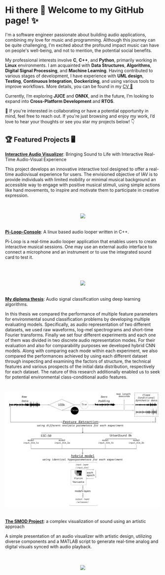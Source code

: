 # Hi there 👋 Welcome to my GitHub page! ✨

I'm a software engineer passionate about building audio applications, combining my love for music and programming. Although this journey can be quite challenging, I’m excited about the profound impact music can have on people's well-being, and not to mention, the potential social benefits.

My professional interests involve **C**, **C++**, and **Python**, primarily working in **Linux** environments. I am acquainted with **Data Structures**, **Algorithms**, **Digital Signal Processing**, and **Machine Learning**. Having contributed to various stages of development, I have experience with **UML design**, **Testing**, **Continuous Integration**, **Dockerizing**, and using various tools to improve workflows. More details, you can be found in my [CV 📄](https://drive.google.com/file/d/1jfbuyEujN-_3lNRbRiovhBVjs0aU3zwr/view?usp=sharing)

Currently, I’m exploring **JUCE** and **ONNX**, and in the future, I’m looking to expand into **Cross-Platform Development** and **RTOS**. 

🚀 If you're interested in collaborating or have a potential opportunity in mind, feel free to reach out. If you're just browsing and enjoy my work, I’d love to hear your thoughts or see you star my projects below! 👇

## 🏆 Featured Projects 🖥️

**[Interactive Audio Visualizer](https://github.com/pasquale90/interactive-audio-visualizer)**: Bringing Sound to Life with Interactive Real-Time Audio-Visual Experience 


This project develops an innovative interactive tool designed to offer a real-time audiovisual experience for users. The envisioned objective of IAV is to provide individuals with limited mobility or minimal musical background an accessible way to engage with positive musical stimuli, using simple actions like hand movements, to inspire and motivate them to participate in creative expression.

<h1 align="center">

  <a href="https://github.com/pasquale90/interactive-audio-visualizer"><img src="https://github.com/pasquale90/interactive-audio-visualizer/blob/main/files/imgs/iav.gif" width="500"></a>

</h1>

**[Pi-Loop-Console](https://github.com/pasquale90/pi-loop-console)**: A linux based audio looper written in C++.

Pi-Loop is a real-time audio looper application that enables users to create interactive musical sessions. One may use an external audio interface to connect a microphone and an instrument or to use the integrated sound card to test it. <br><br>

<h1 align="center">

  <a href="https://github.com/pasquale90/pi-loop-console"><img src="https://github.com/pasquale90/pi-loop-console/blob/main/files/imgs/piloop-demoRPI.gif" width="500"></a>

</h1>


**[My diploma thesis](https://github.com/pasquale90/mthesis)**: Audio signal classification using deep learning algorithms.

In this thesis we compared the performance of multiple feature parameters for environmental sound classification problems by developing multiple evaluating models. Specifically, as audio representation of two different datasets, we used raw waveforms, log-mel spectrograms and short-time Fourier transforms. Finally we set four different experiments and each one of them was divided in two discrete audio representation modes. For their evaluation and also for comparability purposes we developed hybrid CNN models. Along with comparing each mode within each experiment, we also compared the performances achieved by using each different dataset through inspecting and examining the factors of structure, the technical features and various prospects of the initial data distribution, respectively for each dataset. The nature of this research additionally enabled us to seek for potential environmental class-conditional audio features.

<h1 align="center">

  <a href="https://github.com/pasquale90/mthesis"><img src="https://github.com/pasquale90/mthesis/raw/master/arch/method.png" width="500"></a>

</h1>

**[The SMOD Project](https://github.com/pasquale90/the_SMOD_project)**: a complex visualization of sound using an artistic approach

A simple presentation of an audio visualizer with artistic design, utilizing diverse components and a MATLAB script to generate real-time analog and digital visuals synced with audio playback.

<h1 align="center">

  <a href="https://github.com/pasquale90/the_SMOD_project"><img src="https://github.com/pasquale90/the_SMOD_project/raw/main/demo.gif" width="500"></a>

</h1>
